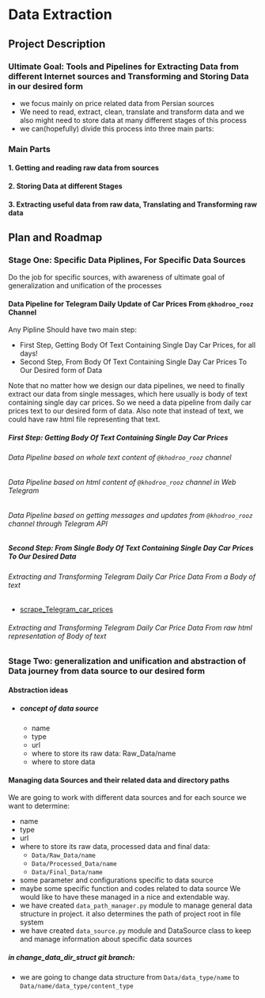 # Data Extraction
## Project Description
### Ultimate Goal: Tools and Pipelines for Extracting Data from different Internet sources and Transforming and Storing Data in our desired form
- we focus mainly on price related data from Persian sources 
- We need to read, extract, clean, translate and transform data and we also might need to store data at many different stages of this process
- we can(hopefully) divide this process into three main parts:
### Main Parts

#### 1. Getting and reading raw data from sources
#### 2. Storing Data at different Stages
#### 3. Extracting useful data from raw data, Translating and Transforming raw data

## Plan and Roadmap
### Stage One: Specific Data Piplines, For Specific Data Sources
Do the job for specific sources, with awareness of ultimate goal of generalization and unification of the processes
#### Data Pipeline for Telegram Daily Update of Car Prices From  `@khodroo_rooz` Channel
Any Pipline Should have two main step:
- First Step, Getting Body Of Text Containing Single Day Car Prices, for all days!
- Second Step, From Body Of Text Containing Single Day Car Prices To Our Desired form of Data

Note that no matter how we design our data pipelines, we need to finally extract our data from single messages,
which here usually is body of text containing single day car prices. So we need a data pipeline from daily car prices 
text to our desired form of data. Also note that instead of text, we could have raw html file representing that text. 


##### First Step: Getting Body Of Text Containing Single Day Car Prices

###### Data Pipeline based on whole text content of `@khodroo_rooz`  channel
###### Data Pipeline based on html content of `@khodroo_rooz`  channel in Web Telegram  
###### Data Pipeline based on getting messages and updates from `@khodroo_rooz`  channel through Telegram API


##### Second Step: From Single Body Of Text Containing Single Day Car Prices To Our Desired Data
###### Extracting and Transforming Telegram Daily Car Price Data From a Body of text 
- [scrape_Telegram_car_prices](scrape_Telegram_car_prices.py)

###### Extracting and Transforming Telegram Daily Car Price Data From raw html representation of Body of text

### Stage Two: generalization and unification and abstraction of Data journey from data source to our desired form
#### Abstraction ideas
- ##### concept of data source
  - name
  - type
  - url
  - where to store its raw data: Raw_Data/name
  - where to store data

#### Managing data Sources and their related data and directory paths
We are going to work with different data sources and for each source we want to determine:
  - name
  - type
  - url
  - where to store its raw data, processed data and final data:
    - `Data/Raw_Data/name`
    - `Data/Processed_Data/name`
    - `Data/Final_Data/name`
  - some parameter and configurations specific to data source
  - maybe some specific function and codes related to data source
We would like to have these managed in a nice and extendable way.
  - we have created `data_path_manager.py` module to manage general data structure in project. it also
    determines the path of project root in file system
  - we have created `data_source.py` module and DataSource class to keep and manage information about
    specific data sources


##### in change_data_dir_struct git branch:
- we are going to change data structure from `Data/data_type/name` to `Data/name/data_type/content_type`